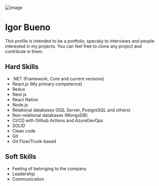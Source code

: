 ![image](https://user-images.githubusercontent.com/17251330/222299227-ab581c04-291b-458f-ae8e-5587b0d24f3c.png)

# Igor Bueno

This profile is intended to be a portfolio, specialy to interviews and people interested in my projects. You can feel free to clone any project and contribute in them.

## Hard Skills

- .NET (Framework, Core and current versions)
- React.js (My primary competence)
- Redux
- Next.js
- React Native
- Node.js
- Relational databases (SQL Server, PostgreSQL and others)
- Non-relational databases (MongoDB)
- CI/CD with Github Actions and AzureDevOps
- SOLID
- Clean code
- Git
- Git Flow/Trunk-based

## Soft Skills

- Feeling of belonging to the company
- Leadership
- Communication
